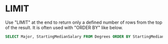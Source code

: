 # LIMIT

Use "LIMIT" at the end to return only a defined number of rows from the top of the result. It is often used with "ORDER BY" like below.

```sql
SELECT Major, StartingMedianSalary FROM Degrees ORDER BY StartingMedianSalary DESC LIMIT 3
```



